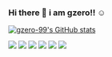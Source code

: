 ### Hi there 👋 i am gzero!! ☺️


[![gzero-99's GitHub stats](https://github-readme-stats.vercel.app/api?username=gzero-99)](https://github.com/anuraghazra/github-readme-stats) 

<img src="https://img.shields.io/badge/Android-3DDC84?style=flat-square&logo=Android&logoColor=white"/> <img src="https://img.shields.io/badge/Java-007396?style-square&logo=Java&logoColor=white"/>
<img src="https://img.shields.io/badge/html5-red?style=flat&logo=html5&logoColor=FFFFFF"/>
<img src="https://img.shields.io/badge/c-pink?style=flat&logo=c&logoColor=FF3399"/>
<img src="https://img.shields.io/badge/MySQL-blue?style=flat&logo=MySQL&logoColor=FFFFFF"/>
<img src="https://img.shields.io/badge/github-black?style=flat&logo=github&logoColor=FFFFFF"/>


<!--
**gzero-99/gzero-99** is a ✨ _special_ ✨ repository because its `README.md` (this file) appears on your GitHub profile.

Here are some ideas to get you started:

- 🔭 I’m currently working on ...
- 🌱 I’m currently learning ...
- 👯 I’m looking to collaborate on ...
- 🤔 I’m looking for help with ...
- 💬 Ask me about ...
- 📫 How to reach me: ...
- 😄 Pronouns: ...
- ⚡ Fun fact: ...
-->
